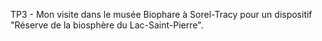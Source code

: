 TP3 - Mon visite dans le musée Biophare à Sorel-Tracy pour un dispositif "Réserve de la biosphère du Lac-Saint-Pierre".
